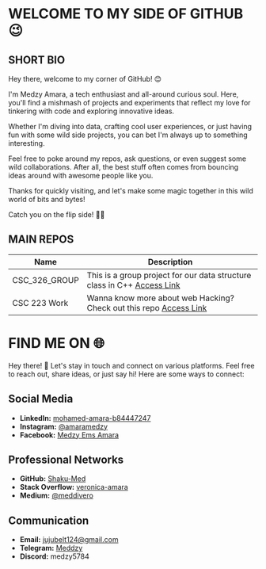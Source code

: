 # WELCOME TO MY SIDE OF GITHUB 😉

## SHORT BIO
Hey there, welcome to my corner of GitHub! 😊

I'm Medzy Amara, a tech enthusiast and all-around curious soul. Here, you'll find a mishmash of projects and experiments that reflect my love for tinkering with code and exploring innovative ideas.

Whether I'm diving into data, crafting cool user experiences, or just having fun with some wild side projects, you can bet I'm always up to something interesting.

Feel free to poke around my repos, ask questions, or even suggest some wild collaborations. After all, the best stuff often comes from bouncing ideas around with awesome people like you.

Thanks for quickly visiting, and let's make some magic together in this wild world of bits and bytes!

Catch you on the flip side! 🚀🌟

## MAIN REPOS

| Name          | Description                             |
| ------------- | --------------------------------------- |
| CSC_326_GROUP    | This is a group project for our data structure class in C++ [Access Link](https://github.com/Shaku-Med/CSC_326_Group)|
| CSC 223 Work     | Wanna know more about web Hacking? Check out this repo [Access Link](https://github.com/Shaku-Med/CSC232)|

# FIND ME ON 🌐

Hey there! 👋 Let's stay in touch and connect on various platforms. Feel free to reach out, share ideas, or just say hi! Here are some ways to connect:

## Social Media

- **LinkedIn:** [mohamed-amara-b84447247](https://www.linkedin.com/in/mohamed-amara-b84447247)
- **Instagram:** [@amaramedzy](https://www.instagram.com/amaramedzy)
- **Facebook:** [Medzy Ems Amara](https://www.facebook.com/medzy.amara.1/)

## Professional Networks

- **GitHub:** [Shaku-Med](https://github.com/Shaku-Med)
- **Stack Overflow:** [veronica-amara](https://stackoverflow.com/users/22563668/veronica-amara)
- **Medium:** [@meddivero](https://medium.com/@meddivero)

## Communication

- **Email:** jujubelt124@gmail.com
- **Telegram:** [Meddzy](https://t.me/Meddzy)
- **Discord:** medzy5784
